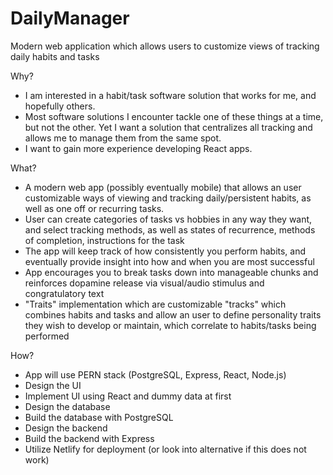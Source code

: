# DailyManager
Modern web application which allows users to customize views of tracking daily habits and tasks

Why?

   - I am interested in a habit/task software solution that works for me, and hopefully others.
   - Most software solutions I encounter tackle one of these things at a time, but not the other. Yet I want a solution that centralizes all tracking and allows me to manage them from the same spot.
  - I want to gain more experience developing React apps.

What?

  - A modern web app (possibly eventually mobile) that allows an user customizable ways of viewing and tracking daily/persistent habits, as well as one off or recurring tasks. 
 - User can create categories of tasks vs hobbies in any way they want, and select tracking methods, as well as states of recurrence, methods of completion, instructions for the task
 - The app will keep track of how consistently you perform habits, and eventually provide insight into how and when you are most successful
 - App encourages you to break tasks down into manageable chunks and reinforces dopamine release via visual/audio stimulus and congratulatory text
 - "Traits" implementation which are customizable "tracks" which combines habits and tasks and allow an user to define personality traits they wish to develop or maintain, which correlate to habits/tasks being performed

How?

 - App will use PERN stack (PostgreSQL, Express, React, Node.js)
 - Design the UI
 - Implement UI using React and dummy data at first
 - Design the database
 - Build the database with PostgreSQL
 - Design the backend
 - Build the backend with Express
 - Utilize Netlify for deployment (or look into alternative if this does not work) 